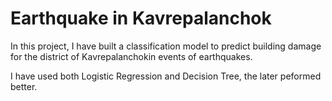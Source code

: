 # Earthquake in Kavrepalanchok

In this project, I have built a classification model to predict building damage for the district of Kavrepalanchokin events of earthquakes.

I have used both Logistic Regression and Decision Tree, the later peformed better.
